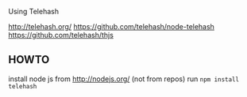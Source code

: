 Using Telehash

http://telehash.org/
https://github.com/telehash/node-telehash
https://github.com/telehash/thjs


HOWTO
--------
install node js from http://nodejs.org/ (not from repos)
run `npm install telehash`

